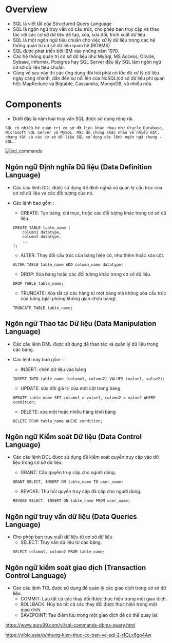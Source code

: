 # Overview

- SQL là viết tắt của Structured Query Language
- SQL là ngôn ngữ truy vấn có cấu trúc, cho phép bạn truy cập và thao tác với các cơ sở dữ liệu để tạo, xóa, sửa đổi, trích xuất dữ liệu.
- SQL là một ngôn ngữ tiêu chuẩn cho việc xử lý dữ liệu trong các hệ thống quản trị cơ sở dữ liệu quan hệ (RDBMS)
- SQL được phát triển bởi IBM vào những năm 1970.
- Các hệ thống quản trị cơ sở dữ liệu như MySql, MS Access, Oracle, Sybase, Informix, Postgres hay SQL Server đều lấy SQL làm ngôn ngữ cơ sở dữ liệu tiêu chuẩn.
- Càng về sau này thì các ứng dụng đòi hỏi phải có tốc độ xử lý dữ liệu ngày càng nhanh, dẫn đến sự nổi lên của NoSQL(cơ sở dữ liệu phi quan hệ): MapReduce và Bigtable, Cassandra, MongoDB, và nhiều nữa.

# Components

- Dưới đây là năm loại truy vấn SQL được sử dụng rộng rãi.

`SQL có nhiều hệ quản trị cơ sở dữ liệu khác nhau như Oracle Database, Microsoft SQL Server và MySQL. Mặc dù chúng khác nhau về nhiều mặt, nhưng tất cả các cơ sở dữ liệu SQL sử dụng các lệnh ngôn ngữ chung - SQL.`

![sql_commands](../images/sql_commands1.webp)

## Ngôn ngữ Định nghĩa Dữ liệu (Data Definition Language)

- Các câu lệnh DDL được sử dụng để định nghĩa và quản lý cấu trúc của cơ sở dữ liệu và các đối tượng của nó.
- Các lệnh bao gồm :
    - CREATE: Tạo bảng, chỉ mục, hoặc các đối tượng khác trong cơ sở dữ liệu.
    ```
    CREATE TABLE table_name (
        column1 datatype,
        column2 datatype,
        ...
    );
    ```
    
    - ALTER: Thay đổi cấu trúc của bảng hiện có, như thêm hoặc xóa cột.
    ```
    ALTER TABLE table_name ADD column_name datatype;
    ```

    - DROP: Xóa bảng hoặc các đối tượng khác trong cơ sở dữ liệu.
    ```
    DROP TABLE table_name;
    ```

    - TRUNCATE: Xóa tất cả các hàng từ một bảng mà không xóa cấu trúc của bảng (giải phóng không gian chứa bảng).
    ```
    TRUNCATE TABLE table_name;
    ```

## Ngôn ngữ Thao tác Dữ liệu (Data Manipulation Language)

- Các câu lệnh DML được sử dụng để thao tác và quản lý dữ liệu trong các bảng.
- Các lệnh này bao gồm :
    - INSERT: chèn dữ liệu vào bảng
    ```
    INSERT INTO table_name (column1, column2) VALUES (value1, value2);
    ```

    - UPDATE: sửa đổi giá trị của một cột trong bảng
    ```
    UPDATE table_name SET column1 = value1, column2 = value2 WHERE condition;
    ```

    - DELETE: xóa một hoặc nhiều hàng khỏi bảng
    ```
    DELETE FROM table_name WHERE condition;
    ```

## Ngôn ngữ Kiểm soát Dữ liệu (Data Control Language)

- Các câu lệnh DCL được sử dụng để kiểm soát quyền truy cập vào dữ liệu trong cơ sở dữ liệu.
    - GRANT: Cấp quyền truy cập cho người dùng.
    ```
    GRANT SELECT, INSERT ON table_name TO user_name;
    ```

    - REVOKE: Thu hồi quyền truy cập đã cấp cho người dùng.
    ```
    REVOKE SELECT, INSERT ON table_name FROM user_name;
    ```

## Ngôn ngữ truy vấn dữ liệu (Data Queries Language)

- Cho phép bạn truy xuất dữ liệu từ cơ sở dữ liệu. 
    - SELECT: Truy vấn dữ liệu từ các bảng.
    ```
    SELECT column1, column2 FROM table_name;
    ```

## Ngôn ngữ kiểm soát giao dịch (Transaction Control Language)

- Các câu lệnh TCL được sử dụng để quản lý các giao dịch trong cơ sở dữ liệu.
    - COMMIT: Lưu tất cả các thay đổi được thực hiện trong một giao dịch.
    - ROLLBACK: Hủy bỏ tất cả các thay đổi được thực hiện trong một giao dịch.
    - SAVEPOINT: Tạo điểm lưu trong một giao dịch để có thể quay lại.

https://www.guru99.com/vi/sql-commands-dbms-query.html

https://viblo.asia/p/nhung-kien-thuc-co-ban-ve-sql-2-r1QLx6go4Aw
